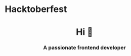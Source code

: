 # Hacktoberfest
<h1 align="center">Hi 👋</h1>
<h3 align="center">A passionate frontend developer</h3>
